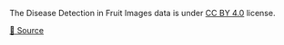 The Disease Detection in Fruit Images data is under [CC BY 4.0](https://creativecommons.org/licenses/by/4.0/legalcode) license.

[🔗 Source](https://github.com/QuIIL/Dataset-Region-Aggregated-Attention-CNN-for-Disease-Detection-in-Fruit-Images)

